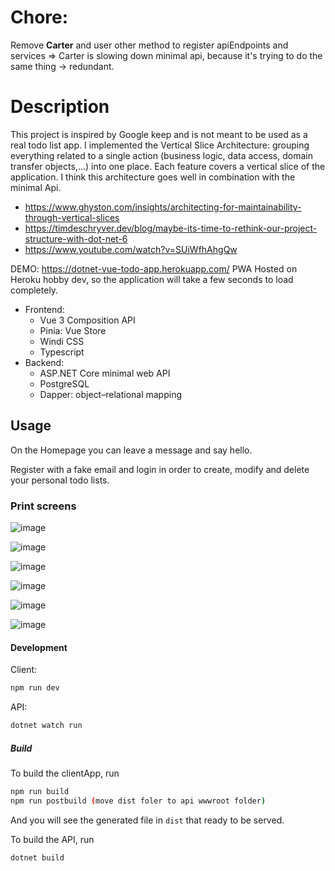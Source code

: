 # Chore:
Remove **Carter** and user other  method to register apiEndpoints and services => Carter is slowing down minimal api, because it's trying to do the same thing -> redundant.


# Description

This project is inspired by Google keep and is not meant to be used as a real todo list app.
I implemented the Vertical Slice Architecture: grouping everything related to a single action (business logic, data access, domain transfer objects,...) into one place. Each feature covers a vertical slice of the application. I think this architecture goes well in combination with the minimal Api.
- https://www.ghyston.com/insights/architecting-for-maintainability-through-vertical-slices
- https://timdeschryver.dev/blog/maybe-its-time-to-rethink-our-project-structure-with-dot-net-6
- https://www.youtube.com/watch?v=SUiWfhAhgQw

DEMO: https://dotnet-vue-todo-app.herokuapp.com/
PWA Hosted on Heroku hobby dev, so the application will take a few seconds to load completely.

 - Frontend:
    - Vue 3 Composition API 
    - Pinia: Vue Store 
    - Windi CSS 
    - Typescript 
 - Backend:
    -  ASP.NET Core minimal web API 
    - PostgreSQL
    - Dapper: object–relational mapping 

## Usage
On the Homepage you can leave a message and say hello.

Register with a fake email and login in order to create, modify and delete your personal todo lists.

### Print screens

![image](https://github.com/JDN89/dotnet-vue-todo-app/blob/main/ReadMe_images/messageboard.png)

![image](https://github.com/JDN89/dotnet-vue-todo-app/blob/main/ReadMe_images/register.png)

![image](https://github.com/JDN89/dotnet-vue-todo-app/blob/main/ReadMe_images/login.png)

![image](https://github.com/JDN89/dotnet-vue-todo-app/blob/main/ReadMe_images/mytodos.png)

![image](https://github.com/JDN89/dotnet-vue-todo-app/blob/main/ReadMe_images/todo_db.png)

![image](https://github.com/JDN89/dotnet-vue-todo-app/blob/main/ReadMe_images/lighthouse_stats.png)
    

#### Development


Client:
```bash
npm run dev
```

API:
```bash
dotnet watch run
```

##### Build

To build the clientApp, run

```bash
npm run build
npm run postbuild (move dist foler to api wwwroot folder)
```

And you will see the generated file in `dist` that ready to be served.

To build the API, run

```bash
dotnet build
```


